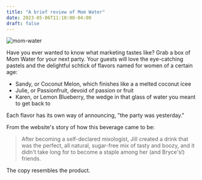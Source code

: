 ```yaml
---
title: "A brief review of Mom Water"
date: 2023-05-06T11:10:00-04:00
draft: false
---
```


![mom-water](/img/mom-water.jpg)

Have you ever wanted to know what marketing tastes like?  Grab a box of Mom Water for your next party. Your guests will love the eye-catching pastels and the delightful schtick of flavors named for women of a certain age:

- Sandy, or Coconut Melon, which finishes like a a melted coconut icee
- Julie, or Passionfruit, devoid of passion or fruit
- Karen, or Lemon Blueberry, the wedge in that glass of water you meant to get back to

Each flavor has its own way of announcing, "the party was yesterday."

From the website's story of how this beverage came to be:

> After becoming a self-declared mixologist, Jill created a drink that was the perfect, all natural, sugar-free mix of tasty and boozy, and it didn't take long for to become a staple among her (and Bryce's!) friends.

The copy resembles the product.
